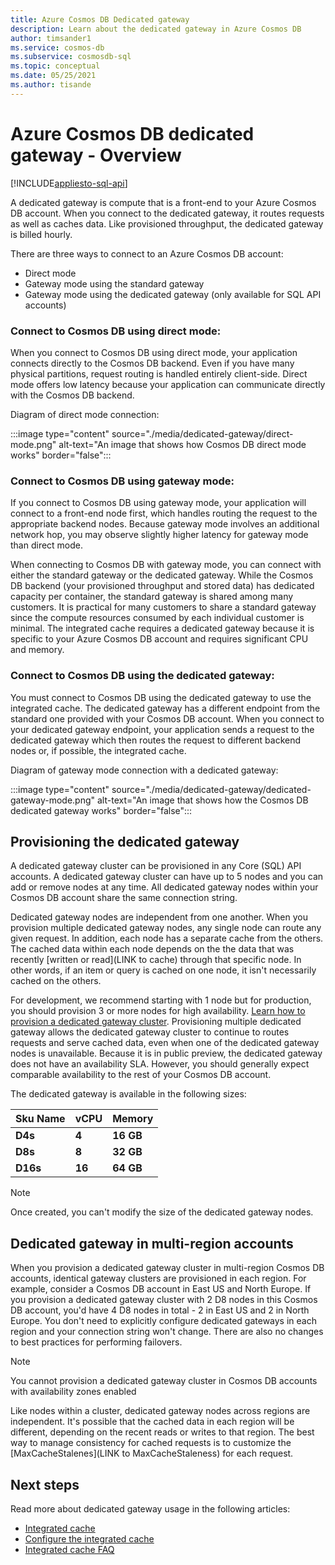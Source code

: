 ```yaml
---
title: Azure Cosmos DB Dedicated gateway
description: Learn about the dedicated gateway in Azure Cosmos DB
author: timsander1
ms.service: cosmos-db
ms.subservice: cosmosdb-sql
ms.topic: conceptual
ms.date: 05/25/2021
ms.author: tisande
---
```


# Azure Cosmos DB dedicated gateway - Overview
[!INCLUDE[appliesto-sql-api](includes/appliesto-sql-api.md)]

A dedicated gateway is compute that is a front-end to your Azure Cosmos DB account. When you connect to the dedicated gateway, it routes requests as well as caches data. Like provisioned throughput, the dedicated gateway is billed hourly.

There are three ways to connect to an Azure Cosmos DB account:

- Direct mode
- Gateway mode using the standard gateway
- Gateway mode using the dedicated gateway (only available for SQL API accounts)

### Connect to Cosmos DB using direct mode:

When you connect to Cosmos DB using direct mode, your application connects directly to the Cosmos DB backend. Even if you have many physical partitions, request routing is handled entirely client-side. Direct mode offers low latency because your application can communicate directly with the Cosmos DB backend.

Diagram of direct mode connection:

:::image type="content" source="./media/dedicated-gateway/direct-mode.png" alt-text="An image that shows how Cosmos DB direct mode works" border="false":::

### Connect to Cosmos DB using gateway mode:

If you connect to Cosmos DB using gateway mode, your application will connect to a front-end node first, which handles routing the request to the appropriate backend nodes. Because gateway mode involves an additional network hop, you may observe slightly higher latency for gateway mode than direct mode. 

When connecting to Cosmos DB with gateway mode, you can connect with either the standard gateway or the dedicated gateway. While the Cosmos DB backend (your provisioned throughput and stored data) has dedicated capacity per container, the standard gateway is shared among many customers. It is practical for many customers to share a standard gateway since the compute resources consumed by each individual customer is minimal. The integrated cache requires a dedicated gateway because it is specific to your Azure Cosmos DB account and requires significant CPU and memory.

### Connect to Cosmos DB using the dedicated gateway:

You must connect to Cosmos DB using the dedicated gateway to use the integrated cache. The dedicated gateway has a different endpoint from the standard one provided with your Cosmos DB account. When you connect to your dedicated gateway endpoint, your application sends a request to the dedicated gateway which then routes the request to different backend nodes or, if possible, the integrated cache.

Diagram of gateway mode connection with a dedicated gateway:

:::image type="content" source="./media/dedicated-gateway/dedicated-gateway-mode.png" alt-text="An image that shows how the Cosmos DB dedicated gateway works" border="false":::
 
## Provisioning the dedicated gateway

A dedicated gateway cluster can be provisioned in any Core (SQL) API accounts. A dedicated gateway cluster can have up to 5 nodes and you can add or remove nodes at any time. All dedicated gateway nodes within your Cosmos DB account share the same connection string.

Dedicated gateway nodes are independent from one another. When you provision multiple dedicated gateway nodes, any single node can route any given request. In addition, each node has a separate cache from the others. The cached data within each node depends on the the data that was recently [written or read](LINK to cache) through that specific node. In other words, if an item or query is cached on one node, it isn't necessarily cached on the others.

For development, we recommend starting with 1 node but for production, you should provision 3 or more nodes for high availability. [Learn how to provision a dedicated gateway cluster](how-to). Provisioning multiple dedicated gateway allows the dedicated gateway cluster to continue to routes requests and serve cached data, even when one of the dedicated gateway nodes is unavailable. Because it is in public preview, the dedicated gateway does not have an availability SLA. However, you should generally expect comparable availability to the rest of your Cosmos DB account.

The dedicated gateway is available in the following sizes:

| **Sku Name** | **vCPU** | **Memory**  |
| ------------ | -------- | ----------- |
| **D4s**      | **4**    | **16 GB** |
| **D8s**      | **8**    | **32 GB** |
| **D16s**     | **16**   | **64 GB** |

> [!NOTE]
> Once created, you can't modify the size of the dedicated gateway nodes.

## Dedicated gateway in multi-region accounts

When you provision a dedicated gateway cluster in multi-region Cosmos DB accounts, identical gateway clusters are provisioned in each region. For example, consider a Cosmos DB account in East US and North Europe. If you provision a dedicated gateway cluster with 2 D8 nodes in this Cosmos DB account, you'd have 4 D8 nodes in total - 2 in East US and 2 in North Europe. You don't need to explicitly configure dedicated gateways in each region and your connection string won't change. There are also no changes to best practices for performing failovers. 

> [!NOTE]
> You cannot provision a dedicated gateway cluster in Cosmos DB accounts with availability zones enabled

Like nodes within a cluster, dedicated gateway nodes across regions are independent. It's possible that the cached data in each region will be different, depending on the recent reads or writes to that region. The best way to manage consistency for cached requests is to customize the [MaxCacheStalenes](LINK to MaxCacheStaleness) for each request.

## Next steps

Read more about dedicated gateway usage in the following articles:

- [Integrated cache](integrated-cache.md)
- [Configure the integrated cache](how-to-configure-integrated-cache.md)
- [Integrated cache FAQ](integrated-cache-faq.md)